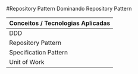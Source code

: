 #Repository Pattern
Dominando Repository Pattern 

|**Conceitos / Tecnologias Aplicadas**|
|-----------------------------------|
| DDD |
| Repository Pattern |
| Specification Pattern |
| Unit of Work |
